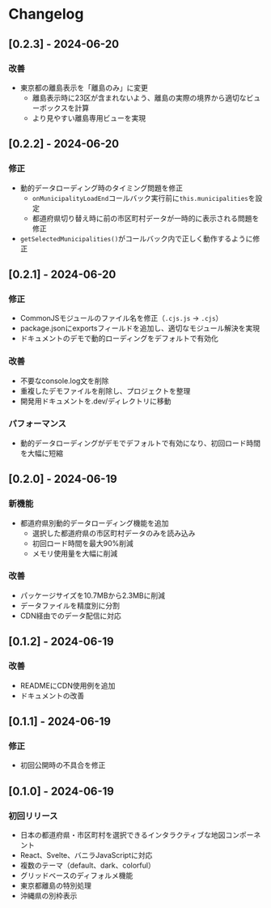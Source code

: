 # Changelog

## [0.2.3] - 2024-06-20

### 改善
- 東京都の離島表示を「離島のみ」に変更
  - 離島表示時に23区が含まれないよう、離島の実際の境界から適切なビューボックスを計算
  - より見やすい離島専用ビューを実現

## [0.2.2] - 2024-06-20

### 修正
- 動的データローディング時のタイミング問題を修正
  - `onMunicipalityLoadEnd`コールバック実行前に`this.municipalities`を設定
  - 都道府県切り替え時に前の市区町村データが一時的に表示される問題を修正
- `getSelectedMunicipalities()`がコールバック内で正しく動作するように修正

## [0.2.1] - 2024-06-20

### 修正
- CommonJSモジュールのファイル名を修正（`.cjs.js` → `.cjs`）
- package.jsonにexportsフィールドを追加し、適切なモジュール解決を実現
- ドキュメントのデモで動的ローディングをデフォルトで有効化

### 改善
- 不要なconsole.log文を削除
- 重複したデモファイルを削除し、プロジェクトを整理
- 開発用ドキュメントを.dev/ディレクトリに移動

### パフォーマンス
- 動的データローディングがデモでデフォルトで有効になり、初回ロード時間を大幅に短縮

## [0.2.0] - 2024-06-19

### 新機能
- 都道府県別動的データローディング機能を追加
  - 選択した都道府県の市区町村データのみを読み込み
  - 初回ロード時間を最大90%削減
  - メモリ使用量を大幅に削減

### 改善
- パッケージサイズを10.7MBから2.3MBに削減
- データファイルを精度別に分割
- CDN経由でのデータ配信に対応

## [0.1.2] - 2024-06-19

### 改善
- READMEにCDN使用例を追加
- ドキュメントの改善

## [0.1.1] - 2024-06-19

### 修正
- 初回公開時の不具合を修正

## [0.1.0] - 2024-06-19

### 初回リリース
- 日本の都道府県・市区町村を選択できるインタラクティブな地図コンポーネント
- React、Svelte、バニラJavaScriptに対応
- 複数のテーマ（default、dark、colorful）
- グリッドベースのディフォルメ機能
- 東京都離島の特別処理
- 沖縄県の別枠表示